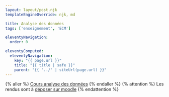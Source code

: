 ```yaml
---
layout: layout/post.njk 
templateEngineOverride: njk, md

title: Analyse des données
tags: ['enseignement', 'ECM']

eleventyNavigation:
  order: 0

eleventyComputed:
  eleventyNavigation:
    key: "{{ page.url }}"
    title: "{{ title | safe }}"
    parent: "{{ '../' | siteUrl(page.url) }}"
---
```


{% aller %}
[Cours analyse des données](/cours/analyse-données)
{% endaller %}
{% attention %}
Les rendus sont à [déposer sur moodle](https://moodle.centrale-marseille.fr/course/view.php?id=1221#section-1)
{% endattention %}
